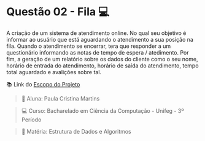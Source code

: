 # Questão 02 - Fila :computer:

A criação de um sistema de atendimento online. No qual seu objetivo é informar ao usuário que está aguardando o atendimento a sua posição na fila. 
Quando o atendimento se encerrar, tera que responder a um questionário informando as notas de tempo de espera / atedimento. 
Por fim, a geração de um relatório sobre os dados do cliente como o seu nome, horário de entrada do atendimento, horário de saída do atendimento, tempo total aguardado e avalições sobre tal.

:books: Link do [Escopo do Projeto]() 

> :bust_in_silhouette: Aluna: Paula Cristina Martins

> :computer: Curso: Bacharelado em Ciência da Computação - Unifeg - 3º Período

> :green_book: Matéria: Estrutura de Dados e Algoritmos
